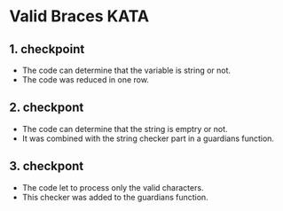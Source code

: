 # Valid Braces KATA

## 1. checkpoint  

- The code can determine that the variable is string or not.
- The code was reduced in one row.

## 2. checkpont

- The code can determine that the string is emptry or not.
- It was combined with the string checker part in a guardians function.

## 3. checkpont

- The code let to process only the valid characters.
- This checker was added to the guardians function.
